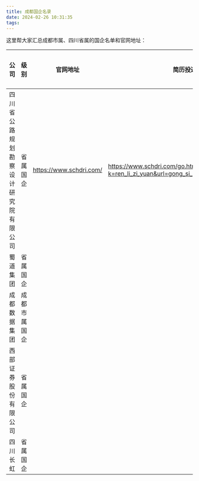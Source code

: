```yaml
---
title: 成都国企名录
date: 2024-02-26 10:31:35
tags:
---
```

这里帮大家汇总成都市属、四川省属的国企名单和官网地址：


| 公司                 | 级别     |官网地址|简历投递| 详细介绍 |
|--------------------|--------|---|---|------|
| 四川省公路规划勘察设计研究院有限公司 | 省属国企   | https://www.schdri.com/ | https://www.schdri.com/go.htm?k=ren_li_zi_yuan&url=gong_si_gai_kuang/ren_li_zi_yuan  | []() |
| 蜀道集团               | 省属国企   |  |   | []() |
| 成都数据集团             | 成都市属国企 |  |   | []() |
| 西部证券股份有限公司             | 省属国企   |  |   | []() |
| 四川长虹             | 省属国企   |  |   | []() |